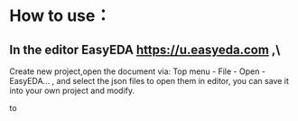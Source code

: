          
# How to use：

## In the editor EasyEDA https://u.easyeda.com ,\
Create new project,open the document via: Top menu - File - Open - EasyEDA... , and select the json files to open them in editor, you can save it into your own project and modify.

to
